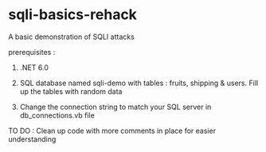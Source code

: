 # sqli-basics-rehack

A basic demonstration of SQLI attacks

prerequisites :

1) .NET 6.0

2) SQL database named sqli-demo with tables : fruits, shipping & users. Fill up the tables with random data

3) Change the connection string to match your SQL server in db_connections.vb file


TO DO : Clean up code with more comments in place for easier understanding
